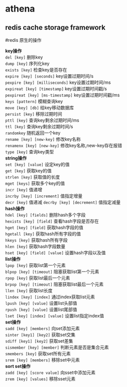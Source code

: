 # athena
## redis cache storage framework

#redis 原生的操作  

**key操作**  
`del [key]`   删除key  
`dump [key]`   序列化key  
`exists [key]`  检查key是否存在  
`expire [key] [seconds]`  key设置过期时间/s  
`pexpire [key] [milliseconds]` key设置过期时间/ms  
`expireat [key] [timestamp]` key设置过期时间戳/s  
`pexpireat [key] [ms-timestamp]` key设置过期时间戳/ms  
`keys [pattern]` 模糊查询key  
`move [key] [db]` 给key移动数据库  
`persist [key]` 移除过期时间  
`pttl [key]` 查询key剩余过期时间/ms  
`ttl [key]` 查询key剩余过期时间/s  
`randomkey` 随机返回一个key  
`rename [key] [new-key]` 修改key名称  
`renamenx [key] [new-key]` 修改key名称,new-key存在报错  
`type [key]` 查询key类型  
**string操作**  
`set [key] [value]` 设定key的值  
`get [key]` 获取key的值  
`strlen [key]` 获取值的长度  
`mget [keys]` 获取多个key的值  
`incr [key]` 值递增  
`incrby [key] [increment]` 值指定增量  
`decr [key]` 值递减
`decrby [key] [decrement]` 值指定减量  
**hash操作**  
`hdel [key] [fields]` 删除hash多个字段  
`hexists [key] [field]` 查看hash字段是否存在  
`hget [key] [field]` 获取hash字段的值  
`hgetall [key]` 获取hash所有字段的值  
`hkeys [key]` 获取hash所有字段  
`hlen [key]` 获取hash字段数量  
`hset [key] [field] [value]` 设置hash字段以及值  
**list操作**  
`lpop [key]` 获取list第一个元素  
`blpop [key] [timeout]` 阻塞获取list第一个元素  
`rpop [key]` 获取list最后一个元素  
`brpop [key] [timeout]` 阻塞获取list最后一个元素  
`llen [key]` 获取list长度  
`lindex [key] [index]` 通过index获取list元素  
`lpush [key] [value]` 设置list头部值  
`rpush [key] [value]` 设置list尾部值  
`lset [key] [index] [value]` 设置list指定index值  
**set操作**  
`sadd [key] [members]` 向set添加元素  
`sinter [key1] [key2]` 获取set交集  
`sdiff [key1] [key2]` 获取set差集  
`sismember [key] [member]` 判断元素是否是集合元素  
`smembers [key]` 获取set所有元素  
`srem [key] [members]` 移除set中元素  
**sort set操作**  
`zadd [key] [score value]` 向sset中添加元素  
`zrem [key] [values]` 移除sset元素  

